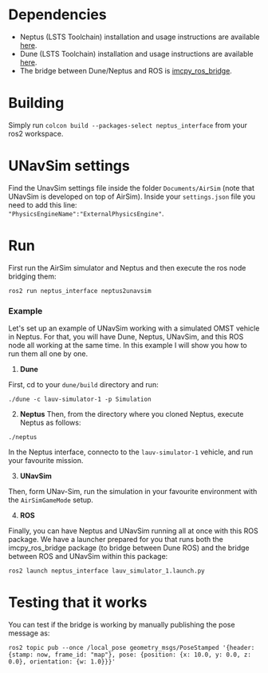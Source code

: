# Dependencies

- Neptus (LSTS Toolchain) installation and usage instructions are available [here](github.com/LSTS/neptus/wiki).
- Dune (LSTS Toolchain) installation and usage instructions are available [here](github.com/LSTS/dune/wiki).
- The bridge between Dune/Neptus and ROS is [imcpy_ros_bridge](https://github.com/olayasturias/imcpy_ros_bridge).


# Building

Simply run `colcon build --packages-select neptus_interface` from your ros2 workspace.

# UNavSim settings
Find the UnavSim settings file inside the folder `Documents/AirSim` (note that UNavSim is developed on top of AirSim).
Inside your `settings.json` file you need to add this line:  
`"PhysicsEngineName":"ExternalPhysicsEngine"`.

# Run
First run the AirSim simulator and Neptus and then execute the ros node bridging them:

```
ros2 run neptus_interface neptus2unavsim
```

### Example
Let's set up an example of UNavSim working with a simulated OMST vehicle in Neptus. For that, you will have Dune, Neptus, UNavSim, and this ROS node all working at the same time. In this example I will show you how to run them all one by one.

1. **Dune**

First, cd to your `dune/build` directory and run:

```
./dune -c lauv-simulator-1 -p Simulation
```
2. **Neptus**
Then, from the directory where you cloned Neptus, execute Neptus as follows:

```
./neptus
```
In the Neptus interface, connecto to the `lauv-simulator-1` vehicle, and run your favourite mission.

3. **UNavSim**

Then, form UNav-Sim, run the simulation in your favourite environment with the `AirSimGameMode` setup.

4. **ROS**

Finally, you can have Neptus and UNavSim running all at once with this ROS package. We have a launcher prepared for you that runs both the imcpy_ros_bridge  package (to bridge between Dune ROS) and the bridge between ROS and UNavSim within this package:

```
ros2 launch neptus_interface lauv_simulator_1.launch.py
```

# Testing that it works

You can test if the bridge is working by manually publishing the pose message as:

```
ros2 topic pub --once /local_pose geometry_msgs/PoseStamped '{header: {stamp: now, frame_id: "map"}, pose: {position: {x: 10.0, y: 0.0, z: 0.0}, orientation: {w: 1.0}}}'
```
